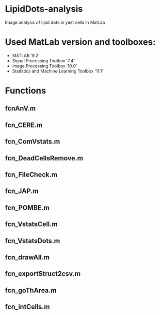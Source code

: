 # LipidDots-analysis
Image analysis of lipid dots in yest cells in MatLab

# Used MatLab version and toolboxes:
- MATLAB	'9.2'
- Signal Processing Toolbox	'7.4'
- Image Processing Toolbox	'10.0'
- Statistics and Machine Learning Toolbox	'11.1'

# Functions
## fcnAnV.m
## fcn_CERE.m
## fcn_ComVstats.m
## fcn_DeadCellsRemove.m
## fcn_FileCheck.m
## fcn_JAP.m
## fcn_POMBE.m
## fcn_VstatsCell.m
## fcn_VstatsDots.m
## fcn_drawAll.m
## fcn_exportStruct2csv.m
## fcn_goThArea.m
## fcn_intCells.m

